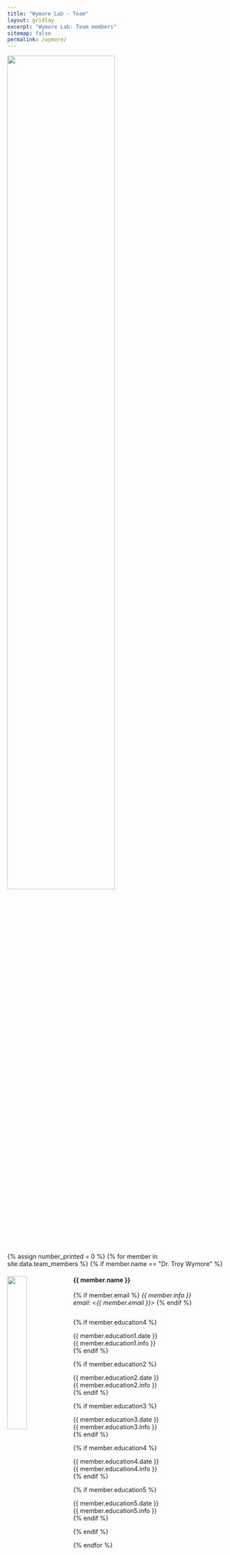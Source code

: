 ```yaml
---
title: "Wymore Lab - Team"
layout: gridlay
excerpt: "Wymore Lab: Team members"
sitemap: false
permalink: /wymore/
---
```

<div id="bannerid">
<img src="{{ site.url }}{{ site.baseurl }}/images/U-M_2color-HorizontalReversed.png" width="70%" />
</div>

{% assign number_printed = 0 %}
{% for member in site.data.team_members %}
{% if member.name == "Dr. Troy Wymore" %}
<div class="row">

<div class="col-sm-10 clearfix">
  <img src="{{ site.url }}{{ site.baseurl }}/images/teampic/{{ member.photo }}" class="img-responsive" width="30%" style="float: left" />
  <h4 class="bold">{{ member.name }}</h4>

  {% if member.email %}
  <i>{{ member.info }}<br>email: <{{ member.email }}></i>
  {% endif %}

  <ul style="overflow: hidden;list-style-type: none;padding:0;">

  {% if member.education4 %}
  <li>
    <div class="bold col-sm-2">{{ member.education1.date }}</div>
    <div class="col-sm-10">{{ member.education1.info }}</div>
  </li>
  {% endif %}

  {% if member.education2 %}
  <li>
    <div class="bold col-sm-2">{{ member.education2.date }}</div>
    <div class="col-sm-10">{{ member.education2.info }}</div>
  </li>
  {% endif %}

  {% if member.education3 %}
  <li>
    <div class="bold col-sm-2">{{ member.education3.date }}</div>
    <div class="col-sm-10">{{ member.education3.info }}</div>
  </li>
  {% endif %}

  {% if member.education4 %}
  <li>
    <div class="bold col-sm-2">{{ member.education4.date }}</div>
    <div class="col-sm-10">{{ member.education4.info }}</div>
  </li>
  {% endif %}

  {% if member.education5 %}
  <li>
    <div class="bold col-sm-2">{{ member.education5.date }}</div>
    <div class="col-sm-10">{{ member.education5.info }}</div>
  </li>
  {% endif %}

  </ul>
</div>

</div>
{% endif %}

{% endfor %}
